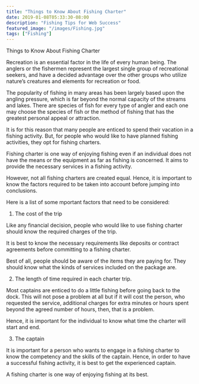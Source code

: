 ```yaml
---
title: "Things to Know About Fishing Charter"
date: 2019-01-08T05:33:30-08:00
description: "Fishing Tips for Web Success"
featured_image: "/images/Fishing.jpg"
tags: ["Fishing"]
---
```


Things to Know About Fishing Charter 

Recreation is an essential factor in the life of every human being. The anglers or the fishermen represent the largest single group of recreational seekers, and have a decided advantage over the other groups who utilize nature’s creatures and elements for recreation or food. 

The popularity of fishing in many areas has been largely based upon the angling pressure, which is far beyond the normal capacity of the streams and lakes. There are species of fish for every type of angler and each one may choose the species of fish or the method of fishing that has the greatest personal appeal or attraction.

It is for this reason that many people are enticed to spend their vacation in a fishing activity. But, for people who would like to have planned fishing activities, they opt for fishing charters.

Fishing charter is one way of enjoying fishing even if an individual does not have the means or the equipment as far as fishing is concerned. It aims to provide the necessary services in a fishing activity.

However, not all fishing charters are created equal. Hence, it is important to know the factors required to be taken into account before jumping into conclusions.

Here is a list of some mportant factors that need to be considered:

1. The cost of the trip

Like any financial decision, people who would like to use fishing charter should know the required charges of the trip. 

It is best to know the necessary requirements like deposits or contract agreements before committing to a fishing charter.

Best of all, people should be aware of the items they are paying for. They should know what the kinds of services included on the package are.

2. The length of time required in each charter trip.

Most captains are enticed to do a little fishing before going back to the dock. This will not pose a problem at all but if it will cost the person, who requested the service, additional charges for extra minutes or hours spent beyond the agreed number of hours, then, that is a problem.

Hence, it is important for the individual to know what time the charter will start and end.

3. The captain

It is important for a person who wants to engage in a fishing charter to know the competency and the skills of the captain. Hence, in order to have a successful fishing activity, it is best to get the experienced captain.

A fishing charter is one way of enjoying fishing at its best. 

